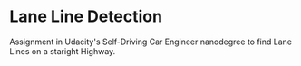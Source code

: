 # Lane Line Detection
Assignment in Udacity's Self-Driving Car Engineer nanodegree to find Lane Lines on a staright Highway.
